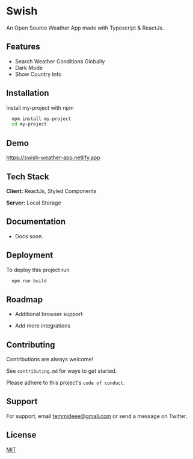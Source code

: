
# Swish

An Open Source Weather App made with Typescript & ReactJs.
## Features

- Search Weather Conditions Globally
- Dark Mode
- Show Country Info



## Installation

Install my-project with npm

```bash
  npm install my-project
  cd my-project
```
    
## Demo

https://swish-weather-app.netlify.app


## Tech Stack

**Client:** ReactJs, Styled Components 

**Server:** Local Storage


## Documentation

- Docs soon.



## Deployment

To deploy this project run

```bash
  npm run build
```


## Roadmap

- Additional browser support

- Add more integrations


## Contributing

Contributions are always welcome!

See `contributing.md` for ways to get started.

Please adhere to this project's `code of conduct`.


## Support

For support, email temmideee@gmail.com or send a message on Twitter.


## License

[MIT](https://choosealicense.com/licenses/mit/)

